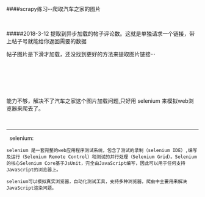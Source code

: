 
####scrapy练习--爬取汽车之家的图片

&nbsp;
&nbsp;

#####2018-3-12
提取到异步加载的帖子评论数。这就是单独请求一个链接，带上帖子号就能给你返回需要的数据

帖子图片是下滑才加载，还没找到更好的方法来提取图片链接···

&nbsp;
&nbsp;
-----------------------
&nbsp;
&nbsp;

 能力不够，解决不了汽车之家这个图片加载问题,只好用 selenium 来模拟web浏览器来爬去了。    
 

&nbsp;
&nbsp;

--------------------
&nbsp;
selenium:

    selenium 是一套完整的web应用程序测试系统，包含了测试的录制（selenium IDE）,编写及运行（Selenium Remote Control）和测试的并行处理（Selenium Grid）。Selenium的核心Selenium Core基于JsUnit，完全由JavaScript编写，因此可以用于任何支持JavaScript的浏览器上。

    selenium可以模拟真实浏览器，自动化测试工具，支持多种浏览器，爬虫中主要用来解决JavaScript渲染问题。
